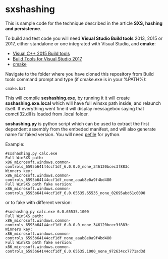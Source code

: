 # sxshashing

This is sample code for the technique described in the article **SXS, hashing and persistence**.

To build and test code you will need **Visual Studio Build tools** 2013, 2015 or 2017, either standalone or one integrated with Visual Studio, and **cmake**:

* [Visual C++ 2015 Build tools](http://landinghub.visualstudio.com/visual-cpp-build-tools)
* [Build Tools for Visual Studio 2017](https://www.visualstudio.com/downloads/#build-tools-for-visual-studio-2017)
* [cmake](https://cmake.org/)

Navigate to the folder where you have cloned this repository from Build tools command prompt and type (if cmake.exe is in your %PATH%):

```
cmake.bat
```

This will compile **sxshashing.exe**, by running it it will create **sxshashing.exe.local** which will have full winsxs path inside, and relaunch itself. If everything went fine it will display messagebox saying that comctl32.dll is loaded from .local folder.

**sxshashing.py** is python script which can be used to extract the first dependent assembly from the embeded manifest, and will also generate name for faked version. You will need [pefile](https://github.com/erocarrera/pefile) for python.

Example:
```
#sxshashing.py calc.exe
Full WinSXS path:
x86_microsoft.windows.common-controls_6595b64144ccf1df_6.0.0.0_none_346120bcec3f883c
Winners key:
x86_microsoft.windows.common-controls_6595b64144ccf1df_none_aaab8e0a9f4bd480
Full WinSXS path fake version:
x86_microsoft.windows.common-controls_6595b64144ccf1df_6.0.65535.65535_none_02695abd61c0090
```

or to fake with different version:

```
#sxshashng.py calc.exe 6.0.65535.1000
Full WinSXS path:
x86_microsoft.windows.common-controls_6595b64144ccf1df_6.0.0.0_none_346120bcec3f883c
Winners key:
x86_microsoft.windows.common-controls_6595b64144ccf1df_none_aaab8e0a9f4bd480
Full WinSXS path fake version:
x86_microsoft.windows.common-controls_6595b64144ccf1df_6.0.65535.1000_none_972634cc7771ad3d
```
